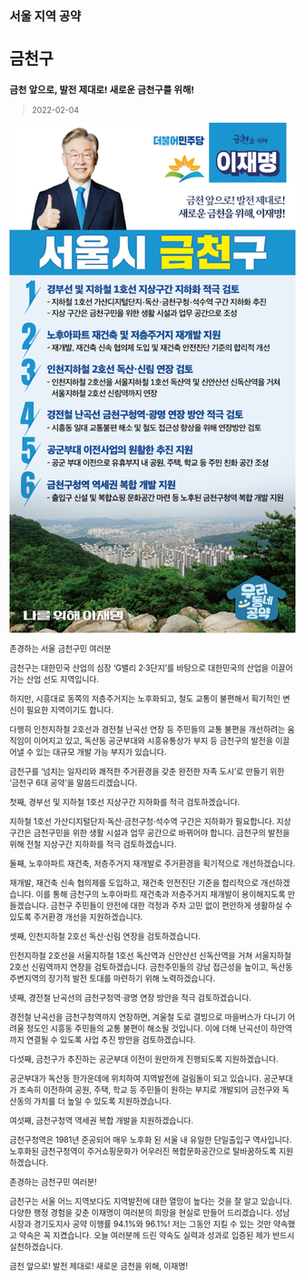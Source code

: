 
## 서울 지역 공약

# 금천구

### 금천 앞으로, 발전 제대로! 새로운 금천구를 위해!
> 2022-02-04

![금천 지역공약](./005_001_008.png)

존경하는 서울 금천구민 여러분

금천구는 대한민국 산업의 심장 ‘G밸리 2·3단지’를 바탕으로 대한민국의 산업을 이끌어가는 산업 선도 지역입니다.

하지만, 시흥대로 동쪽의 저층주거지는 노후화되고, 철도 교통이 불편해서 획기적인 변신이 필요한 지역이기도 합니다. 

다행히 인천지하철 2호선과 경전철 난곡선 연장 등 주민들의 교통 불편을 개선하려는 움직임이 이어지고 있고, 독산동 공군부대와 시흥유통상가 부지 등 금천구의 발전을 이끌어낼 수 있는 대규모 개발 가능 부지가 있습니다.

금천구를 ‘넘치는 일자리와 쾌적한 주거환경을 갖춘 완전한 자족 도시’로 만들기 위한 ‘금천구 6대 공약’을 말씀드리겠습니다.

첫째, 경부선 및 지하철 1호선 지상구간 지하화를 적극 검토하겠습니다.

지하철 1호선 가산디지털단지·독산·금천구청·석수역 구간은 지하화가 필요합니다. 
지상 구간은 금천구민을 위한 생활 시설과 업무 공간으로 바뀌어야 합니다.
금천구의 발전을 위해 전철 지상구간 지하화를 적극 검토하겠습니다.

둘째, 노후아파트 재건축, 저층주거지 재개발로 주거환경을 획기적으로 개선하겠습니다.

재개발, 재건축 신속 협의제를 도입하고, 재건축 안전진단 기준을 합리적으로 개선하겠습니다. 
이를 통해 금천구의 노후아파트 재건축과 저층주거지 재개발이 용이해지도록 만들겠습니다.
금천구 주민들이 안전에 대한 걱정과 주차 고민 없이 편안하게 생활하실 수 있도록 주거환경 개선을 지원하겠습니다. 

셋째, 인천지하철 2호선 독산·신림 연장을 검토하겠습니다.

인천지하철 2호선을 서울지하철 1호선 독산역과 신안산선 신독산역을 거쳐 서울지하철 2호선 신림역까지 연장을 검토하겠습니다.
금천주민들의 강남 접근성을 높이고, 독산동 주변지역의 장기적 발전 토대를 마련하기 위해 노력하겠습니다.

넷째, 경전철 난곡선의 금천구청역·광명 연장 방안을 적극 검토하겠습니다.

경전철 난곡선을 금천구청역까지 연장하면, 겨울철 도로 결빙으로 마을버스가 다니기 어려울 정도인 시흥동 주민들의 교통 불편이 해소될 것입니다. 
이에 더해 난곡선이 하안역까지 연결될 수 있도록 사업 추진 방안을 검토하겠습니다. 

다섯째, 금천구가 추진하는 공군부대 이전이 원만하게 진행되도록 지원하겠습니다. 

공군부대가 독산동 한가운데에 위치하여 지역발전에 걸림돌이 되고 있습니다. 
공군부대가 조속히 이전하여 공원, 주택, 학교 등 주민들이 원하는 부지로 개발되어 금천구와 독산동의 가치를 더 높일 수 있도록 지원하겠습니다.

여섯째, 금천구청역 역세권 복합 개발을 지원하겠습니다.

금천구청역은 1981년 준공되어 매우 노후화 된 서울 내 유일한 단일출입구 역사입니다.
노후화된 금천구청역이 주거쇼핑문화가 어우러진 복합문화공간으로 탈바꿈하도록 지원하겠습니다. 

존경하는 금천구민 여러분!

금천구는 서울 어느 지역보다도 지역발전에 대한 열망이 높다는 것을 잘 알고 있습니다.
다양한 행정 경험을 갖춘 이재명이 여러분의 희망을 현실로 만들어 드리겠습니다.
성남시장과 경기도지사 공약 이행률 94.1%와 96.1%!
저는 그동안 지킬 수 있는 것만 약속했고 약속은 꼭 지켰습니다.
오늘 여러분께 드린 약속도 실력과 성과로 입증된 제가 반드시 실천하겠습니다.

금천 앞으로! 발전 제대로!
새로운 금천을 위해, 이재명!